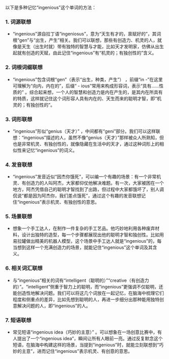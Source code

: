 以下是多种记忆“ingenious”这个单词的方法：

### 1. 词源联想
 - “ingenious”源自拉丁语“ingeniosus”，意为“天生有才的，禀赋好的”，其词根“gen”与“出生，产生”相关。我们可以联想，那些有创造力、机灵的人，就像是天生（出生时就）带有独特的智慧与才能，比如天才发明家，仿佛从出生起就有创造的天赋，由此记住“ingenious”有“机灵的；有独创性的”含义。

### 2. 词根词缀联想
 - “ingenious”包含词根“gen”（表示“出生，种类，产生”） ，前缀“in -”在这里可理解为“向内，内在的”，后缀“ - ious”常用来构成形容词，表示“具有……性质的” 。综合起来想，一个人的智慧和创造力是内在产生的，是其内在所具有的特质，这样就记住这个词形容人具有内在的、天生而来的聪明才智，即“机灵的；有独创性的”。

### 3. 词形联想
 - “ingenious”形似“genius（天才）” ，中间都有“geni”部分。我们可以这样联想：“ingenious”描述的人，虽然不像“genius（天才）”那样被众人所熟知，但也是非常机灵、有独创性的，就像隐藏在生活中的天才，通过这种词形上的相似性来记忆“ingenious”的词义。

### 4. 发音联想
 - “ingenious”发音近似“因杰你饿死”，可以编一个有趣的场景：有一个非常机灵、有创造力的人叫阿杰，大家都仰仗他解决难题。有一次，大家被困在一个地方，阿杰凭借自己的聪明才智找到了出路，但过程中大家都饿坏了，别人调侃说“都是因为阿杰你，我们差点饿死”，通过这个有趣的发音联想记住“ingenious”表示机灵、有独创性的意思。

### 5. 场景联想
 - 想象一个手工达人，在制作一件复杂的手工艺品。他巧妙地利用各种废弃材料，设计出独特的造型，每一个步骤都展现出他的聪明才智和独创性。比如用易拉罐做出精美的机器人模型，这个场景中手工达人就是“ingenious”的，每当想到这样一个充满创造力的场景，就能记住“ingenious”这个单词及其含义。

### 6. 相关词汇联想
 - 与“ingenious”相关的词有“intelligent（聪明的）”“creative（有创造力的）”。“intelligent”侧重于智力上的聪明，而“ingenious”更强调不仅聪明，还能创造性地解决问题。我们可以将这几个词放在一起记忆，在脑海中梳理它们程度和侧重点的差异，比如先想到聪明的人，再进一步细分出那种能用独特创意解决问题的人，即“ingenious”的人。

### 7. 短语联想
 - 常见短语“ingenious idea（巧妙的主意）” 。可以想象在一场创意比赛中，有人提出了一个“ingenious idea”，瞬间让所有人眼前一亮。通过反复默念这个短语，在脑海中构建这样的场景，当提到“ingenious”时，就能立刻联想到“巧妙的主意”，进而记住“ingenious”表示机灵、有创意的意思。 